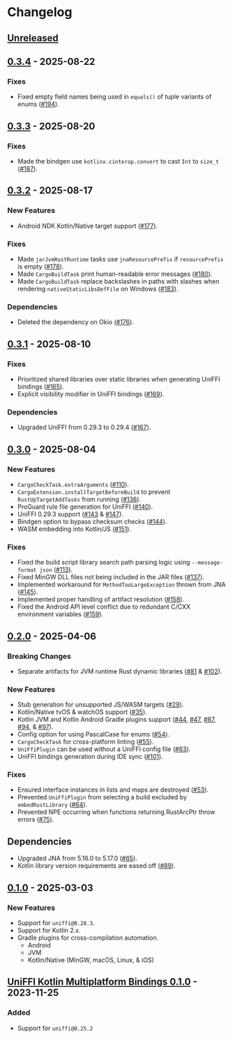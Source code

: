 # Changelog

## [Unreleased](https://github.com/gobley/gobley/compare/v0.3.4...HEAD)

## [0.3.4](https://github.com/gobley/gobley/releases/tag/v0.3.4) - 2025-08-22

### Fixes

- Fixed empty field names being used in `equals()` of tuple variants of enums ([#194](https://github.com/gobley/gobley/pull/194)).

## [0.3.3](https://github.com/gobley/gobley/releases/tag/v0.3.3) - 2025-08-20

### Fixes

- Made the bindgen use `kotlinx.cinterop.convert` to cast `Int` to `size_t` ([#187](https://github.com/gobley/gobley/pull/187)).

## [0.3.2](https://github.com/gobley/gobley/releases/tag/v0.3.2) - 2025-08-17

### New Features

- Android NDK Kotlin/Native target support ([#177](https://github.com/gobley/gobley/pull/177)).

### Fixes

- Made `jarJvmRustRuntime` tasks use `jnaResourcePrefix` if `resourcePrefix` is empty ([#178](https://github.com/gobley/gobley/pull/178)).
- Made `CargoBuildTask` print human-readable error messages ([#180](https://github.com/gobley/gobley/pull/180)).
- Made `CargoBuildTask` replace backslashes in paths with slashes when rendering `nativeStaticLibsDefFile` on Windows ([#183](https://github.com/gobley/gobley/pull/183)).

### Dependencies

- Deleted the dependency on Okio ([#176](https://github.com/gobley/gobley/pull/176)).

## [0.3.1](https://github.com/gobley/gobley/releases/tag/v0.3.1) - 2025-08-10

### Fixes

- Prioritized shared libraries over static libraries when generating UniFFI bindings ([#165](https://github.com/gobley/gobley/pull/165)).
- Explicit visibility modifier in UniFFI bindings ([#169](https://github.com/gobley/gobley/pull/169)).

### Dependencies

- Upgraded UniFFI from 0.29.3 to 0.29.4 ([#167](https://github.com/gobley/gobley/pull/167)).

## [0.3.0](https://github.com/gobley/gobley/releases/tag/v0.3.0) - 2025-08-04

### New Features

- `CargoCheckTask.extraArguments` ([#110](https://github.com/gobley/gobley/pull/110)).
- `CargoExtension.installTargetBeforeBuild` to prevent `RustUpTargetAddTasks` from running ([#136](https://github.com/gobley/gobley/pull/136)).
- ProGuard rule file generation for UniFFI ([#140](https://github.com/gobley/gobley/pull/140)).
- UniFFI 0.29.3 support ([#143](https://github.com/gobley/gobley/pull/143) & [#147](https://github.com/gobley/gobley/pull/147)).
- Bindgen option to bypass checksum checks ([#144](https://github.com/gobley/gobley/pull/144)).
- WASM embedding into Kotlin/JS ([#151](https://github.com/gobley/gobley/pull/151)).

### Fixes

- Fixed the build script library search path parsing logic using `--message-format json` ([#113](https://github.com/gobley/gobley/pull/113)).
- Fixed MinGW DLL files not being included in the JAR files ([#137](https://github.com/gobley/gobley/pull/137)).
- Implemented workaround for `MethodTooLargeException` thrown from JNA ([#145](https://github.com/gobley/gobley/pull/145)).
- Implemented proper handling of artifact resolution ([#158](https://github.com/gobley/gobley/pull/158)).
- Fixed the Android API level conflict due to redundant C/CXX environment variables ([#159](https://github.com/gobley/gobley/pull/159)).

## [0.2.0](https://github.com/gobley/gobley/releases/tag/v0.2.0) - 2025-04-06

### Breaking Changes

- Separate artifacts for JVM runtime Rust dynamic
  libraries ([#81](https://github.com/gobley/gobley/pull/81) & [#102](https://github.com/gobley/gobley/pull/102)).

### New Features

- Stub generation for unsupported JS/WASM targets ([#29](https://github.com/gobley/gobley/pull/29)).
- Kotlin/Native tvOS & watchOS support ([#35](https://github.com/gobley/gobley/pull/35)).
- Kotlin JVM and Kotlin Android Gradle plugins
  support ([#44](https://github.com/gobley/gobley/pull/44), [#47](https://github.com/gobley/gobley/pull/47), [#87](https://github.com/gobley/gobley/pull/87), [#94](https://github.com/gobley/gobley/pull/94), & [#97](https://github.com/gobley/gobley/pull/97)).
- Config option for using PascalCase for enums ([#54](https://github.com/gobley/gobley/pull/54)).
- `CargoCheckTask` for cross-platform linting ([#55](https://github.com/gobley/gobley/pull/55)).
- `UniFfiPlugin` can be used without a UniFFI config
  file ([#63](https://github.com/gobley/gobley/pull/63)).
- UniFFI bindings generation during IDE sync ([#101](https://github.com/gobley/gobley/pull/101)).

### Fixes

- Ensured interface instances in lists and maps are
  destroyed ([#53](https://github.com/gobley/gobley/pull/53)).
- Prevented `UniFfiPlugin` from selecting a build excluded by
  `embedRustLibrary` ([#64](https://github.com/gobley/gobley/pull/64)).
- Prevented NPE occurring when functions returning RustArcPtr throw
  errors ([#75](https://github.com/gobley/gobley/pull/75)).

## Dependencies

- Upgraded JNA from 5.16.0 to 5.17.0 ([#65](https://github.com/gobley/gobley/pull/65)).
- Kotlin library version requirements are eased
  off ([#89](https://github.com/gobley/gobley/pull/89)).

## [0.1.0](https://github.com/gobley/gobley/releases/tag/v0.1.0) - 2025-03-03

### New Features

- Support for `uniffi@0.28.3`.
- Support for Kotlin 2.x.
- Gradle plugins for cross-compilation automation.
  - Android
  - JVM
  - Kotlin/Native (MinGW, macOS, Linux, & iOS)

## [UniFFI Kotlin Multiplatform Bindings 0.1.0](https://gitlab.com/trixnity/uniffi-kotlin-multiplatform-bindings/-/tags/v0.1.0) - 2023-11-25

### Added

- Support for `uniffi@0.25.2`
